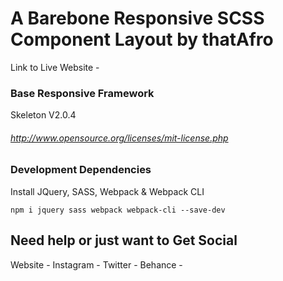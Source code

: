 # A Barebone Responsive SCSS Component Layout by thatAfro
Link to Live Website -  

### Base Responsive Framework
Skeleton V2.0.4
###### http://www.opensource.org/licenses/mit-license.php

### Development Dependencies
Install JQuery, SASS, Webpack & Webpack CLI
```
npm i jquery sass webpack webpack-cli --save-dev
```

## Need help or just want to Get Social
Website -
Instagram - 
Twitter - 
Behance - 
